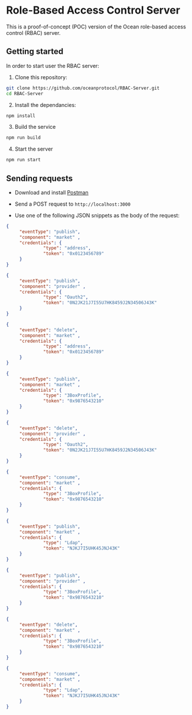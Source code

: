 # Role-Based Access Control Server

This is a proof-of-concept (POC) version of the Ocean role-based access control (RBAC) server.

## Getting started

In order to start user the RBAC server:

1. Clone this repository:

```Bash
git clone https://github.com/oceanprotocol/RBAC-Server.git
cd RBAC-Server
```

2. Install the dependancies:

```Bash
npm install
```

3. Build the service

```Bash
npm run build
```

4. Start the server

```Bash
npm run start
```

## Sending requests

- Download and install [Postman](https://www.postman.com/downloads/)

- Send a POST request to `http://localhost:3000`

- Use one of the following JSON snippets as the body of the request:

```JSON
{ 
     "eventType": "publish", 
     "component": "market" , 
     "credentials": {
              "type": "address",
              "token": "0x0123456789"
     }
}
```

```JSON
{ 
     "eventType": "publish", 
     "component": "provider" , 
     "credentials": {
              "type": "Oauth2",
              "token": "0N2JK21J7I55U7HK8459J2N34506J43K"
     }
}
```

```JSON
{ 
     "eventType": "delete", 
     "component": "market" , 
     "credentials": {
              "type": "address",
              "token": "0x0123456789"
     }
}
```

```JSON
{ 
     "eventType": "publish", 
     "component": "market" , 
     "credentials": {
              "type": "3BoxProfile",
              "token": "0x9876543210"
     }
}
```

```JSON
{ 
     "eventType": "delete", 
     "component": "provider" , 
     "credentials": {
              "type": "Oauth2",
              "token": "0N2JK21J7I55U7HK8459J2N34506J43K"
     }
}
```


```JSON
{ 
     "eventType": "consume", 
     "component": "market" , 
     "credentials": {
              "type": "3BoxProfile",
              "token": "0x9876543210"
     }
}
```

```JSON
{ 
     "eventType": "publish", 
     "component": "market" , 
     "credentials": {
              "type": "Ldap",
              "token": "NJKJ7I5UHK45JNJ43K"
     }
}
```

```JSON
{ 
     "eventType": "publish", 
     "component": "provider" , 
     "credentials": {
              "type": "3BoxProfile",
              "token": "0x9876543210"
     }
}
```

```JSON
{ 
     "eventType": "delete", 
     "component": "market" , 
     "credentials": {
              "type": "3BoxProfile",
              "token": "0x9876543210"
     }
}
```

```JSON
{ 
     "eventType": "consume", 
     "component": "market" , 
     "credentials": {
              "type": "Ldap",
              "token": "NJKJ7I5UHK45JNJ43K"
     }
}
```